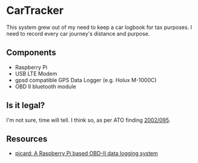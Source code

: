 # CarTracker

This system grew out of my need to keep a car logbook for tax purposes. I need to record every car journey's distance and purpose.

## Components

* Raspberry Pi
* USB LTE Modem
* gpsd compatible GPS Data Logger (e.g. Holux M-1000C)
* OBD II bluetooth module

## Is it legal?

I'm not sure, time will tell. I think so, as per ATO finding [2002/095](http://law.ato.gov.au/atolaw/view.htm?docid=AID/AID2002925/00001).

## Resources

* [picard: A Raspberry Pi based OBD-II data logging system](https://souvik.me/blog/picard-a-raspberry-pi-based-obd-ii-data-logging-system)

